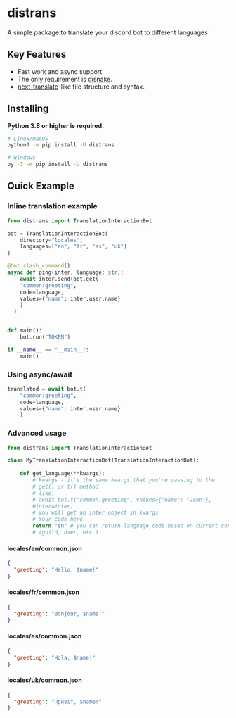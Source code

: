 <!-- SPDX-License-Identifier: MIT -->

distrans
=======


A simple package to translate your discord bot to different
languages

Key Features
------------

- Fast work and async support.
- The only requirement is [disnake](https://github.com/DisnakeDev/disnake).
- [next-translate](https://github.com/aralroca/next-translate)-like file
  structure and syntax.

Installing
----------

**Python 3.8 or higher is required.**

``` sh
# Linux/macOS
python3 -m pip install -U distrans

# Windows
py -3 -m pip install -U distrans
```

Quick Example
-------------

### Inline translation example

``` py
from distrans import TranslationInteractionBot 

bot = TranslationInteractionBot(
    directory="locales",
    languages=["en", "fr", "es", "uk"]
)

@bot.slash_command()
async def ping(inter, language: str):
    await inter.send(bot.get(
    "common:greeting", 
    code=language, 
    values={"name": inter.user.name}
    )
  )


def main():
    bot.run("TOKEN")

if __name__ == "__main__":
    main()
```

### Using async/await

``` py
translated = await bot.t(
    "common:greeting", 
    code=language, 
    values={"name": inter.user.name}
    )
```

### Advanced usage

``` py
from distrans import TranslationInteractionBot

class MyTranslationInteractionBot(TranslationInteractionBot):
   
    def get_language(**kwargs):
        # kwargs - it's the same kwargs that you're passing to the
        # get() or t() method
        # like:
        # await bot.t("common:greeting", values={"name": "John"}, 
        #inter=inter)
        # you will get an inter object in kwargs
        # Your code here
        return "en" # you can return language code based on current context
        # (guild, user, etc.)

```

#### locales/en/common.json

``` json
{
  "greeting": "Hello, $name!"
}
```

#### locales/fr/common.json

``` json
{
  "greeting": "Bonjour, $name!"
}
```

#### locales/es/common.json

``` json
{
  "greeting": "Hola, $name!"
}
```

#### locales/uk/common.json

``` json
{
  "greeting": "Привіт, $name!"
}
```

